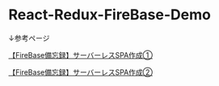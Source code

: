 # React-Redux-FireBase-Demo

↓参考ページ  
  
[【FireBase備忘録】サーバーレスSPA作成①](https://qiita.com/Kento75/items/af8404c6ac469d8e0be1)

[【FireBase備忘録】サーバーレスSPA作成②](https://qiita.com/Kento75/items/87c2ca4093ba65304216)
